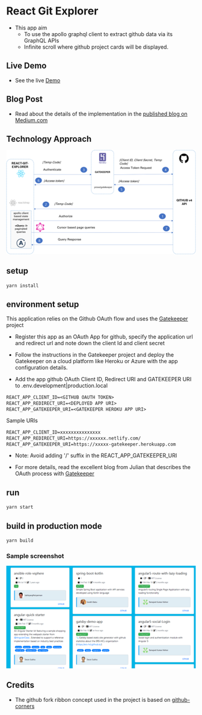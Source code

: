 # React Git Explorer

- This app aim
  - To use the apollo graphql client to extract github data via its GraphQL APIs
  - Infinite scroll where github project cards will be displayed.

## Live Demo

- See the live [Demo](https://affectionate-keller-d4f61b.netlify.com)

## Blog Post

- Read about the details of the implementation in the [published blog on Medium.com](https://medium.com/@tksukhu/get-your-github-organization-statistics-using-graphql-apollo-client-and-react-35839f580acf)

## Technology Approach

![tech approach](./public/react-git-explorer.png)

## setup

```bash
yarn install
```

## environment setup

This application relies on the Github OAuth flow and uses the [Gatekeeper](https://github.com/prose/gatekeeper) project

- Register this app as an OAuth App for github, specify the application url and redirect url and note down the client Id and client secret
- Follow the instructions in the Gatekeeper project and deploy the Gatekeeper on a cloud platform like Heroku or Azure with the app configuration details.

- Add the app github OAuth Client ID, Redirect URI and GATEKEEPER URI to .env.development|production.local

```
REACT_APP_CLIENT_ID=<GITHUB OAUTH TOKEN>
REACT_APP_REDIRECT_URI=<DEPLOYED APP URI>
REACT_APP_GATEKEEPER_URI=<GATEKEEPER HEROKU APP URI>
```

Sample URIs

```
REACT_APP_CLIENT_ID=xxxxxxxxxxxxxxx
REACT_APP_REDIRECT_URI=https://xxxxxx.netlify.com/
REACT_APP_GATEKEEPER_URI=https://xxxxx-gatekeeper.herokuapp.com
```

- Note: Avoid adding '/' suffix in the REACT_APP_GATEKEEPER_URI

- For more details, read the excellent blog from Julian that describes the OAuth process with [Gatekeeper](https://www.graphql.college/implementing-github-oauth-flow-in-react/)

## run

```bash
yarn start
```

## build in production mode

```bash
yarn build
```

### Sample screenshot

![image](public/snapshot.PNG)

## Credits

- The github fork ribbon concept used in the project is based on [github-corners](https://github.com/tholman/github-corners)
